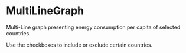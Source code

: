 # MultiLineGraph
Multi-Line graph presenting energy consumption per capita of selected countries.

Use the checkboxes to include or exclude certain countries. 
